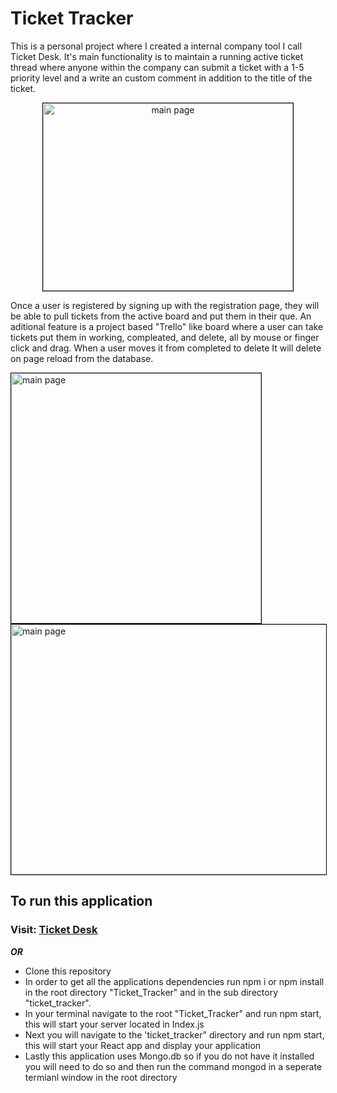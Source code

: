 # Ticket Tracker

This is a personal project where I created a internal company tool I call Ticket Desk. It's main functionality is to maintain a running active ticket thread where anyone within the company can submit a ticket with a 1-5 priority level and a write an custom comment in addition to the title of the ticket.
<p align='center'>
  <image src='ticket_tracker/src/Images/ScreenRecording.mov' alt='main page' height='300px' width='400px' style='border:1px solid black'/>
</p>
Once a user is registered by signing up with the registration page, they will be able to pull tickets from the active board and put them in their que. 
An aditional feature is a project based "Trello" like board where a user can take tickets put them in working, compleated, and delete, all by mouse or finger click and drag. When a user moves it from completed to delete It will delete on page reload from the database. 

<image src='/ticket_tracker/src/Images/userPage.png' alt='main page' height='400px' width='400px' style='border:1px solid black' /> <image src='ticket_tracker/src/Images/kanban1.png' alt='main page' height='400px' width='600px' style='border:1px solid black' />

## To run this application
### Visit: <a href='http://209.151.144.62/'> Ticket Desk</a> 

***OR***
- Clone this repository 
- In order to get all the applications dependencies run npm i or npm install in the root directory "Ticket_Tracker" and in the sub directory "ticket_tracker".
- In your terminal navigate to the root "Ticket_Tracker" and run npm start, this will start your server located in Index.js
- Next you will navigate to the 'ticket_tracker" directory and run npm start, this will start your React app and display your application
- Lastly this application uses Mongo.db so if you do not have it installed you will need to do so and then run the command mongod in a seperate termianl window in the root directory
